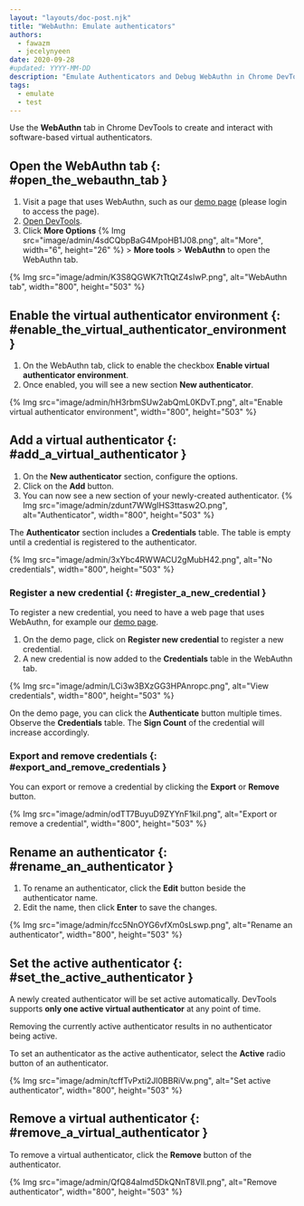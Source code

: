 ```yaml
---
layout: "layouts/doc-post.njk"
title: "WebAuthn: Emulate authenticators"
authors:
  - fawazm
  - jecelynyeen
date: 2020-09-28
#updated: YYYY-MM-DD
description: "Emulate Authenticators and Debug WebAuthn in Chrome DevTools."
tags:
  - emulate
  - test
---
```


Use the **WebAuthn** tab in Chrome DevTools to create and interact with software-based virtual
authenticators.

## Open the WebAuthn tab {: #open_the_webauthn_tab }

1.  Visit a page that uses WebAuthn, such as our [demo page][1]
    (please login to access the page).
2.  [Open DevTools][2].
3.  Click **More Options** {% Img src="image/admin/4sdCQbpBaG4MpoHB1J08.png", alt="More", width="6", height="26" %} > **More
    tools** > **WebAuthn** to open the WebAuthn tab.

{% Img src="image/admin/K3S8QGWK7tTtQtZ4sIwP.png", alt="WebAuthn tab", width="800", height="503" %}

## Enable the virtual authenticator environment {: #enable_the_virtual_authenticator_environment }

1.  On the WebAuthn tab, click to enable the checkbox **Enable virtual authenticator environment**.
2.  Once enabled, you will see a new section **New authenticator**.

{% Img src="image/admin/hH3rbmSUw2abQmL0KDvT.png", alt="Enable virtual authenticator environment", width="800", height="503" %}

## Add a virtual authenticator {: #add_a_virtual_authenticator }

1.  On the **New authenticator** section, configure the options.
2.  Click on the **Add** button.
3.  You can now see a new section of your newly-created authenticator.
    {% Img src="image/admin/zdunt7WWgIHS3ttasw2O.png", alt="Authenticator", width="800", height="503" %}

The **Authenticator** section includes a **Credentials** table. The table is empty until a
credential is registered to the authenticator.

{% Img src="image/admin/3xYbc4RWWACU2gMubH42.png", alt="No credentials", width="800", height="503" %}

### Register a new credential {: #register_a_new_credential }

To register a new credential, you need to have a web page that uses WebAuthn, for example our [demo
page][1].

1.  On the demo page, click on **Register new credential** to register a new credential.
2.  A new credential is now added to the **Credentials** table in the WebAuthn tab.

{% Img src="image/admin/LCi3w3BXzGG3HPAnropc.png", alt="View credentials", width="800", height="503" %}

On the demo page, you can click the **Authenticate** button multiple times. Observe the
**Credentials** table. The **Sign Count** of the credential will increase accordingly.

### Export and remove credentials {: #export_and_remove_credentials }

You can export or remove a credential by clicking the **Export** or **Remove** button.

{% Img src="image/admin/odTT7BuyuD9ZYYnF1kiI.png", alt="Export or remove a credential", width="800", height="503" %}

## Rename an authenticator {: #rename_an_authenticator }

1.  To rename an authenticator, click the **Edit** button beside the authenticator name.
2.  Edit the name, then click **Enter** to save the changes.

{% Img src="image/admin/fcc5NnOYG6vfXm0sLswp.png", alt="Rename an authenticator", width="800", height="503" %}

## Set the active authenticator {: #set_the_active_authenticator }

A newly created authenticator will be set active automatically. DevTools supports **only one active
virtual authenticator** at any point of time.

Removing the currently active authenticator results in no authenticator being active.

To set an authenticator as the active authenticator, select the **Active** radio button of an
authenticator.

{% Img src="image/admin/tcffTvPxti2Jl0BBRiVw.png", alt="Set active authenticator", width="800", height="503" %}

## Remove a virtual authenticator {: #remove_a_virtual_authenticator }

To remove a virtual authenticator, click the **Remove** button of the authenticator.

{% Img src="image/admin/QfQ84aImd5DkQNnT8VlI.png", alt="Remove authenticator", width="800", height="503" %}

[1]: https://try-webauthn.appspot.com
[2]: /docs/devtools/open/
